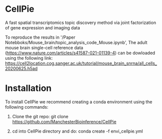 # CellPie

A fast spatial transcriptomics topic discovery method via joint factorization of gene expression and imaging data

To reproduce the results in '/Paper Notebboks/Mouse_brain/topic_analysis_code_Mouse.ipynb', The adult mouse brain single-cell reference data (https://www.nature.com/articles/s41587-021-01139-4) can be dowloaded using the following link:  https://cell2location.cog.sanger.ac.uk/tutorial/mouse_brain_snrna/all_cells_20200625.h5ad


# Installation

To install CellPie we recommend creating a conda environment using the following commands: 

1) Clone the git repo: git clone https://github.com/ManchesterBioinference/CellPie

2) cd into CellPie directory and do: conda create -f envi_cellpie.yml


